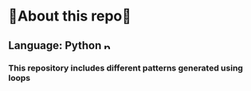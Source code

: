 # 🚨**About this repo**🚨

## Language: Python <img src="https://upload.wikimedia.org/wikipedia/commons/thumb/c/c3/Python-logo-notext.svg/768px-Python-logo-notext.svg.png" alt="python_logo" width="15"/>

### This repository includes different patterns generated using loops